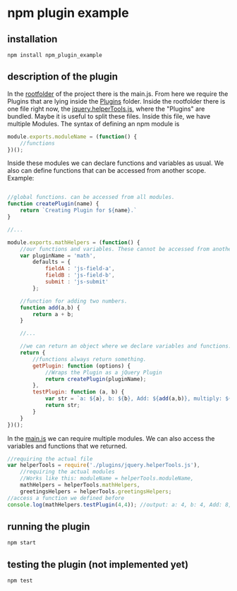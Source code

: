 # npm plugin example
## installation
`npm install npm_plugin_example` 
## description of the plugin
In the [rootfolder](./) of the project there is the main.js. From here we require the Plugins that are lying inside the [Plugins](./plugins) folder. Inside the rootfolder there is one file right now, the [jquery.helperTools.js](./plugins/jquery.helperTools.js), where the "Plugins" are bundled. Maybe it is useful to split these files. Inside this file, we have multiple Modules. The syntax of defining an npm module is
```javascript
module.exports.moduleName = (function() {
	//functions
})();
```
Inside these modules we can declare functions and variables as usual. We also can define functions that can be accessed from another scope. Example:
```javascript

//global functions. can be accessed from all modules.
function createPlugin(name) {
	return `Creating Plugin for ${name}.`
}

//...

module.exports.mathHelpers = (function() {
	//our functions and variables. These cannot be accessed from another scope
	var pluginName = 'math',
		defaults = {
			fieldA : 'js-field-a',
			fieldB : 'js-field-b',
			submit : 'js-submit'
		};

	//function for adding two numbers.
	function add(a,b) {
		return a + b;
	}

	//...

	//we can return an object where we declare variables and functions. those functions can be accessed from another scope.
	return {
		//functions always return something.
		getPlugin: function (options) {
			//Wraps the Plugin as a jQuery Plugin
			return createPlugin(pluginName);
		},
		testPlugin: function (a, b) {
			var str = `a: ${a}, b: ${b}, Add: ${add(a,b)}, multiply: ${multiply(a,b)}, sqrt1: ${sqrt(a)}, sqrt2: ${sqrt(b)}`;
			return str;
		}
	}
})();
```
In the [main.js](./main.js) we can require multiple modules. We can also access the variables and functions that we returned.
```javascript
//requiring the actual file
var helperTools = require('./plugins/jquery.helperTools.js'),
	//requiring the actual modules
	//Works like this: moduleName = helperTools.moduleName,
	mathHelpers = helperTools.mathHelpers,
	greetingsHelpers = helperTools.greetingsHelpers;
//access a function we defined before
console.log(mathHelpers.testPlugin(4,4)); //output: a: 4, b: 4, Add: 8, multiply: 16, sqrt1: 2, sqrt2: 2
```
## running the plugin
`npm start`
## testing the plugin (not implemented yet)
`npm test`
